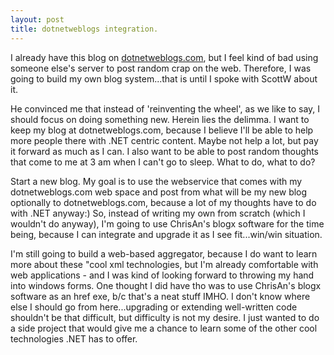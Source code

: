 ```yaml
---
layout: post
title: dotnetweblogs integration.
---
```

I already have this blog on [dotnetweblogs.com](http://www.dotnetweblogs.com/CFrazier), but I feel kind of bad using someone else's server to post random crap on the web. Therefore, I was going to build my own blog system...that is until I spoke with ScottW about it.

He convinced me that instead of 'reinventing the wheel', as we like to say, I should focus on doing something new. Herein lies the delimma. I want to keep my blog at dotnetweblogs.com, because I believe I'll be able to help more people there with .NET centric content. Maybe not help a lot, but pay it forward as much as I can. I also want to be able to post random thoughts that come to me at 3 am when I can't go to sleep. What to do, what to do?

Start a new blog. My goal is to use the webservice that comes with my dotnetweblogs.com web space and post from what will be my new blog optionally to dotnetweblogs.com, because a lot of my thoughts have to do with .NET anyway:) So, instead of writing my own from scratch (which I wouldn't do anyway), I'm going to use ChrisAn's blogx software for the time being, because I can integrate and upgrade it as I see fit...win/win situation.

I'm still going to build a web-based aggregator, because I do want to learn more about these "cool xml technologies, but I'm already comfortable with web applications - and I was kind of looking forward to throwing my hand into windows forms. One thought I did have tho was to use ChrisAn's blogx software as an href exe, b/c that's a neat stuff IMHO. I don't know where else I should go from here...upgrading or extending well-written code shouldn't be that difficult, but difficulty is not my desire. I just wanted to do a side project that would give me a chance to learn some of the other cool technologies .NET has to offer.